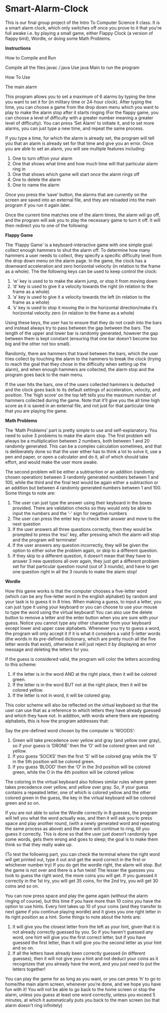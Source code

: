 # Smart-Alarm-Clock

This is our final group project of the Intro To Computer Science II class. It is a smart alarm clock, which only switches off once you prove to it that you're full awake i.e. by playing a small game, either Flappy Clock (a version of flappy bird), Wordle, or doing some Math Problems. 

**Instructions**

How to Compile and Run

Compile all the files javac */*.java Use java Main to run the program

How To Use

The main alarm

This program allows you to set a maximum of 6 alarms by typing the time you want to set it for (in military time or 24-hour clock). After typing the time, you can choose a game from the drop down menu which you want to play to make the alarm stop after it starts ringing (For the flappy game, you can choose a level of difficulty with a greater number meaning a greater level of difficulty). You can press ‘Set Alarm’ to initiate it, and to set more alarms, you can just type a new time, and repeat the same process.

If you type a time, for which the alarm is already set, the program will tell you that an alarm is already set for that time and give you an error.
Once you are able to set an alarm, you will see multiple features including:

1. One to turn off/on your alarm
2. One that shows what time and how much time will that particular alarm ring in
3. One that shows which game will start once the alarm rings off
4. One to delete the alarm
5. One to name the alarm
   
Once you press the ‘save’ button, the alarms that are currently on the screen are saved into an external file, and they are reloaded into the main program if you run it again later.

Once the current time matches one of the alarm times, the alarm will go off, and the program will ask you to play the necessary game to turn it off. It will then redirect you to one of the following:

**Flappy Game**

The ‘Flappy Game’ is a keyboard-interactive game with one simple goal: collect enough hammers to shut the alarm off. To determine how many hammers a user needs to collect, they specify a specific difficulty level from the drop down menu on the alarm page.
In the game, the clock has a downward acceleration and zero horizontal velocity (in relation to the frame as a whole). The the following keys can be used to keep control the clock:

1. ‘w’ key is used to to make the alarm jump, or stop it from moving down
 2. ‘d’ key is used to give it a velocity towards the right (in relation to the frame as a whole)
3. ‘a’ key is used to give it a velocity towards the left (in relation to the frame as a whole)
4. ‘s’ key is used to stop it moving the in the horizontal direction/make it’s horizontal velocity zero (in relation to the frame as a whole)
   
Using these keys, the user has to ensure that they do not crash into the bars and instead always try to pass between the gap between the bars. The length of the upper and lower bar is randomly generated, however the gap between them is kept constant (ensuring that one bar doesn’t become too big and the other not too small).

Randomly, there are hammers that travel between the bars, which the user tries collect by touching the alarm to the hammers to break the clock (trying to reach the goal that they chose in the difficulty when setting up the alarm), and when enough hammers are collected, the alarm stop and the program goes back to the main menu.

If the user hits the bars, one of the users collected hammers is deducted and the clock goes back to its default settings of acceleration, velocity, and position. The ‘high score’ on the top left tells you the maximum number of hammers collected during the game. Note that it’ll give you the all time high score as it is saved in an external file, and not just for that particular time that you are playing the game.

**Math Problems**

The ‘Math Problems’ part is pretty simple to use and self-explanatory. You need to solve 3 problems to make the alarm stop.
The first problem will always be a multiplication between 2 numbers, both between 1 and 20 randomly generated. This can be a complex calculation sometimes, and that is deliberately done so that the user either has to think a lot to solve it, use a pen and paper, or open a calculator and do it, all of which should take effort, and would make the user more awake.

The second problem will be either a subtraction or an addition (randomly chosen operation) between 3 randomly generated numbers between 1 and 100, while the third and the final test would be again either a subtraction or an addition but between 4 randomly generated numbers between 1 and 100.
Some things to note are:

1. The user can just type the answer using their keyboard in the boxes provided. There are validation checks so they would only be able to input the numbers and the ‘-’ sign for negative numbers
2. The user can press the enter key to check their answer and move to the next question
3. If the user answers all three questions correctly, then they would be prompted to press
the ‘esc’ key, after pressing which the alarm will stop and the program will terminate!
4. If the user answers any question incorrectly, they will be given the option to either solve the problem again, or skip to a different question.
5. If they skip to a different question, it doesn’t mean that they have to answer 3 new questions all over again, they just get a different problem set for that particular question round (out of 3 rounds), and have to get one question right in all the 3 rounds to make the alarm stop!
   
**Wordle**

How this game works is that the computer chooses a five-letter word (which can be any five-letter word in the english alphabet) by random and your task is to guess it in 8 tries.
When making a guess, to input a letter, you can just type it using your keyboard or you can choose to use your mouse to type the word using the virtual keyboard! You can also use the delete button to remove a letter and the enter button when you are sure with your guess. Notice you cannot type any other character from your keyboard except lower and upper case alphabets. Whenever you try to guess a word, the program will only accept it if it is what it considers a valid 5-letter words (the words in its pre-defined dictionary, which are pretty much all the five letter words that exist), otherwise it will just reject it by displaying an error message and deleting the letters for you.

If the guess is considered valid, the program will color the letters according to this scheme:
1. If the letter is in the word AND at the right place, then it will be colored green.
2. If the letter is in the word BUT not at the right place, then it will be colored yellow.
3. If the letter is not in word, it will be colored gray.


This color scheme will also be reflected on the virtual keyboard so that the user can use that as a reference to which letters they have already guessed and which they have not.
In addition, with words where there are repeating alphabets, this is how the program addresses that:

Say the pre-defined word chosen by the computer is ‘WOODS’:
1. Green will take precedence over yellow and gray (and yellow over gray), so if your guess is ‘DRONE’ then the ‘O’ will be colored green and not yellow.
2. If you guess ‘SOCKS’ then the first ‘S’ will be colored gray while the ‘S’ in the 5th position will be colored green.
3. If you guess ‘BLOOD’ then the ‘O’ in the 3rd position will be colored green, while the O in the 4th position will be colored yellow.
   
The coloring in the virtual keyboard also follows similar rules where green takes precedence over yellow, and yellow over gray. So, if your guess contains a repeated letter, one of which is colored yellow and the other colored green in the guess, the key in the virtual keyboard will be colored green and so on.

If you are not able to solve the Wordle correctly in 8 guesses, the program will tell you what the word actually was, and then it will ask you to press space and play another round, (with a newly generated word and repeating the same process as above) and the alarm will continue to ring, till you guess it correctly. This is done so that the user just doesn’t randomly type some words, gets them wrong and goes to sleep; the goal is to make them think so that they really wake up.

(To test the following part, you can check the terminal where the right word will get printed out, type it out and get the word correct in the first or whichever number try) If you do get the wordle right, the alarm will stop. But the game is not over and there is a fun twist! The lesser the guesses you took to guess the right word, the more coins you will get. If you guessed it correctly in the 1st try, you will get 35 coins, for the 2nd try, you will get 30 coins and so on.

You can now press space and play the game again (without the alarm ringing of course), but this time if you have more than 10 coins you have the option to use hints. Every hint takes up 10 of your coins (and they transfer to next game if you continue playing wordle) and it gives you one right letter in its right position as a hint. Some things to note about the hints are:

1. It will give you the closest letter from the left as your hint, given that it is not already correctly guessed by you. So if you haven’t guessed any word, one hint will give you the first correct letter, but if you have guessed the first letter, than it will give you the second letter as your hint and so on.
2. If all the letters have already been correctly guessed (in different guesses), then it will not give you a hint and not deduct your coins as it recognizes that you already have the word, and you just need to put the letters together!
   
You can play the game for as long as you want, or you can press ‘h’ to go to home/the main alarm screen, whenever you’re done, and we hope you have fun with it!
You will not be able to go back to the home screen or stop the alarm, unless you guess at least one word correctly, unless you exceed 5 minutes, at which it automatically puts you back to the main screen (so that alarm doesn’t ring infinitely)
